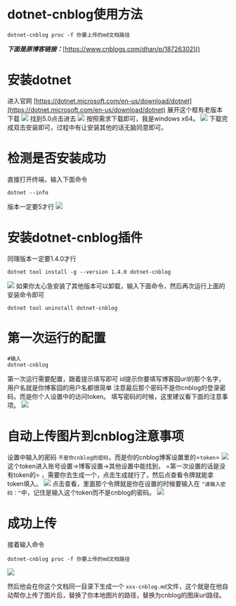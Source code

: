﻿# dotnet-cnblog使用方法

```shell
dotnet-cnblog proc -f 你要上传的md文档路径
```

***下面是原博客链接：***[https://www.cnblogs.com/dhan/p/18726302]()

# 安装dotnet

进入官网
[https://dotnet.microsoft.com/en-us/download/dotnet](https://dotnet.microsoft.com/en-us/download/dotnet)
展开这个框有老版本下载
![](https://img2023.cnblogs.com/blog/3392862/202502/3392862-20250220114808604-2095260839.png)
找到5.0点击进去
![](https://img2023.cnblogs.com/blog/3392862/202502/3392862-20250220114808182-1698400988.png)
按照需求下载即可，我是windows x64。
![](https://img2023.cnblogs.com/blog/3392862/202502/3392862-20250220114807719-823659922.png)
下载完成双击安装即可，过程中有让安装其他的话无脑同意即可。

# 检测是否安装成功

直接打开终端，输入下面命令

```shell
dotnet --info
```

版本一定要5才行
![](https://img2023.cnblogs.com/blog/3392862/202502/3392862-20250220114806621-1670213693.png)

# 安装dotnet-cnblog插件

同理版本一定要1.4.0才行

```shell
dotnet tool install -g --version 1.4.0 dotnet-cnblog
```

![](https://img2023.cnblogs.com/blog/3392862/202502/3392862-20250220114806224-448175495.png)
如果你太心急安装了其他版本可以卸载，输入下面命令，然后再次运行上面的安装命令即可

```shell
dotnet tool uninstall dotnet-cnblog
```

# 第一次运行的配置

```shell
#输入
dotnet-cnblog
```

第一次运行需要配置，跟着提示填写即可
id提示你要填写博客园url的那个名字，用户名就是你博客园的用户名都很简单
注意最后那个密码不是你cnblog的登录密码，而是你个人设置中的访问token。
填写密码的时候，这里建议看下面的注意事项。
![](https://img2023.cnblogs.com/blog/3392862/202502/3392862-20250220114805899-1166113463.png)

# 自动上传图片到cnblog注意事项

设置中输入的密码 `不是你cnblog的密码`，而是你的cnblog博客设置里的=`token`=
![](https://img2023.cnblogs.com/blog/3392862/202502/3392862-20250220114805543-1124349214.png)
这个token进入账号设置->博客设置->其他设置中能找到， =第一次设置的话是没有token的= ，需要你去生成一个，点击生成就行了，然后点查看令牌就能拿token填入。
![](https://img2023.cnblogs.com/blog/3392862/202502/3392862-20250220114804686-129504492.png)
点击查看，里面那个令牌就是你在设置的时候要输入在 `"请输入密 码："`中，记住是输入这个token而不是cnblog的密码。
![](https://img2023.cnblogs.com/blog/3392862/202502/3392862-20250220114804354-1556477003.png)

# 成功上传

接着输入命令

```shell
dotnet-cnblog proc -f 你要上传的md文档路径
```

![](https://img2023.cnblogs.com/blog/3392862/202502/3392862-20250220114803470-597175568.png)

然后他会在你这个文档同一目录下生成一个 `xxx-cnblog.md`文件，这个就是在他自动帮你上传了图片后，替换了你本地图片的路径，替换为cnblog的图床url路径。
